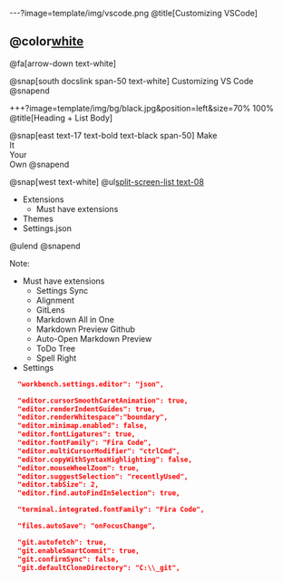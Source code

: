 ---?image=template/img/vscode.png
@title[Customizing VSCode]

## @color[white](Customizing<br>VSCode)

@fa[arrow-down text-white]

@snap[south docslink span-50 text-white]
Customizing VS Code
@snapend

+++?image=template/img/bg/black.jpg&position=left&size=70% 100%
@title[Heading + List Body]

@snap[east text-17 text-bold text-black span-50]
Make<br>It<br>Your<br>Own
@snapend

@snap[west text-white]
@ul[split-screen-list text-08](false)
- Extensions
  - Must have extensions
- Themes
- Settings.json

@ulend
@snapend

Note:
- Must have extensions
  - Settings Sync
  - Alignment
  - GitLens
  - Markdown All in One
  - Markdown Preview Github
  - Auto-Open Markdown Preview
  - ToDo Tree
  - Spell Right
- Settings

```json
  "workbench.settings.editor": "json",

  "editor.cursorSmoothCaretAnimation": true,
  "editor.renderIndentGuides": true,
  "editor.renderWhitespace":"boundary",
  "editor.minimap.enabled": false,
  "editor.fontLigatures": true,
  "editor.fontFamily": "Fira Code",
  "editor.multiCursorModifier": "ctrlCmd",
  "editor.copyWithSyntaxHighlighting": false,
  "editor.mouseWheelZoom": true,
  "editor.suggestSelection": "recentlyUsed",
  "editor.tabSize": 2,
  "editor.find.autoFindInSelection": true,

  "terminal.integrated.fontFamily": "Fira Code",

  "files.autoSave": "onFocusChange",

  "git.autofetch": true,
  "git.enableSmartCommit": true,
  "git.confirmSync": false,
  "git.defaultCloneDirectory": "C:\\_git",

```
